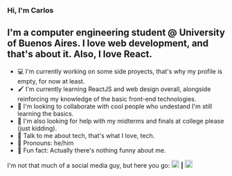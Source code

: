### Hi, I'm Carlos

## I'm a computer engineering student @ University of Buenos Aires. I love web development, and that's about it. Also, I love React.

- 💻 I'm currently working on some side proyects, that's why my profile is empty, for now at least.
- 🖌️ I'm currently learning ReactJS and web design overall, alongside reinforcing my knowledge of the basic front-end technologies.
- 🧠 I'm looking to collaborate with cool people who undestand I'm still learning the basics.
- 📖 I'm also looking for help with my midterms and finals at college please (just kidding).
- 💾 Talk to me about tech, that's what I love, tech.
- 👨 Pronouns: he/him
- 🤬 Fun fact: Actually there's nothing funny about me.

I'm not that much of a social media guy, but here you go: [<img alt='Twitter' width='18px' src='https://simpleicons.org/icons/twitter.svg' />][twitter] **|** [<img alt='Instagram' width='18px' src='https://simpleicons.org/icons/instagram.svg' />][instagram]

[twitter]: https://twitter.com/itscarlosecp
[instagram]: https://www.instagram.com/itscarlosecp/
